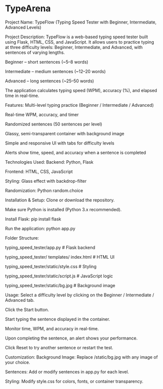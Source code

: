# TypeArena
Project Name:
TypeFlow (Typing Speed Tester with Beginner, Intermediate, Advanced Levels)

Project Description:
TypeFlow is a web-based typing speed tester built using Flask, HTML, CSS, and JavaScript.
It allows users to practice typing at three difficulty levels: Beginner, Intermediate, and Advanced, with sentences of varying lengths.

Beginner – short sentences (~5–8 words)

Intermediate – medium sentences (~12–20 words)

Advanced – long sentences (~25–50 words)

The application calculates typing speed (WPM), accuracy (%), and elapsed time in real-time.

Features:
Multi-level typing practice (Beginner / Intermediate / Advanced)

Real-time WPM, accuracy, and timer

Randomized sentences (50 sentences per level)

Glassy, semi-transparent container with background image

Simple and responsive UI with tabs for difficulty levels

Alerts show time, speed, and accuracy when a sentence is completed

Technologies Used:
Backend: Python, Flask

Frontend: HTML, CSS, JavaScript

Styling: Glass effect with backdrop-filter

Randomization: Python random.choice

Installation & Setup:
Clone or download the repository.

Make sure Python is installed (Python 3.x recommended).

Install Flask:
pip install flask


Run the application:
python app.py

Folder Structure:

  typing_speed_tester/app.py                 # Flask backend

  typing_speed_tester/ templates/ index.html          # HTML UI
  
  typing_speed_tester/static/style.css           # Styling
  
  typing_speed_tester/static/script.js           # JavaScript logic
  
  typing_speed_tester/static/bg.jpg              # Background image

Usage:
Select a difficulty level by clicking on the Beginner / Intermediate / Advanced tab.

Click the Start button.

Start typing the sentence displayed in the container.

Monitor time, WPM, and accuracy in real-time.

Upon completing the sentence, an alert shows your performance.

Click Reset to try another sentence or restart the test.

Customization:
Background Image: Replace /static/bg.jpg with any image of your choice.

Sentences: Add or modify sentences in app.py for each level.

Styling: Modify style.css for colors, fonts, or container transparency.
